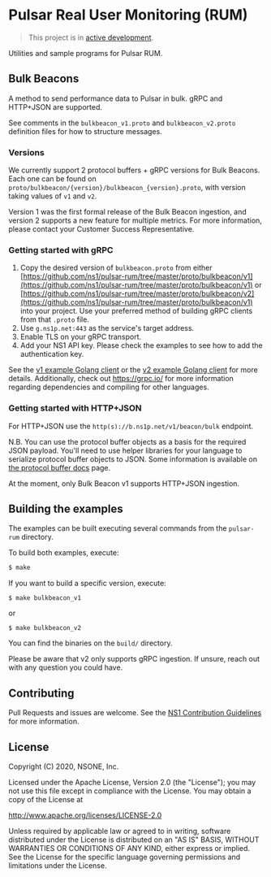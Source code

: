 Pulsar Real User Monitoring (RUM)
=================================

> This project is in [active development](https://github.com/ns1/community/blob/master/project_status/ACTIVE_DEVELOPMENT.md).

Utilities and sample programs for Pulsar RUM.


Bulk Beacons
------------

A method to send performance data to Pulsar in bulk.  gRPC and HTTP+JSON are
supported.

See comments in the `bulkbeacon_v1.proto` and `bulkbeacon_v2.proto` definition files
for how to structure messages.

### Versions

We currently support 2 protocol buffers + gRPC versions for Bulk Beacons. Each one can be
found on `proto/bulkbeacon/{version}/bulkbeacon_{version}.proto`, with version taking values
of `v1` and `v2`. 

Version 1 was the first formal release of the Bulk Beacon ingestion, and version 2 
supports a new feature for multiple metrics. For more information, please contact
your Customer Success Representative.

### Getting started with gRPC

1. Copy the desired version of `bulkbeacon.proto` from either 
[https://github.com/ns1/pulsar-rum/tree/master/proto/bulkbeacon/v1](https://github.com/ns1/pulsar-rum/tree/master/proto/bulkbeacon/v1)
   or [https://github.com/ns1/pulsar-rum/tree/master/proto/bulkbeacon/v2](https://github.com/ns1/pulsar-rum/tree/master/proto/bulkbeacon/v1) 
into your project.  Use your preferred method of building gRPC clients from that 
`.proto` file.
2. Use `g.ns1p.net:443` as the service's target address.
3. Enable TLS on your gRPC transport.
4. Add your NS1 API key. Please check the examples to see how to add the authentication key.

See the [v1 example Golang client](https://github.com/ns1/pulsar-rum/blob/master/cmd/example_client_v1/main.go) 
or the [v2 example Golang client](https://github.com/ns1/pulsar-rum/blob/master/cmd/example_client_v2/main.go) 
for more details. Additionally, check out https://grpc.io/ for more information 
regarding dependencies and compiling for other languages.

### Getting started with HTTP+JSON

For HTTP+JSON use the `http(s)://b.ns1p.net/v1/beacon/bulk` endpoint.

N.B. You can use the protocol buffer objects as a basis for the required
JSON payload.  You'll need to use helper libraries for your language to
serialize protocol buffer objects to JSON.  Some information is available on 
[the protocol buffer docs](https://github.com/protocolbuffers/protobuf/blob/master/docs/third_party.md)
page.

At the moment, only Bulk Beacon v1 supports HTTP+JSON ingestion.


Building the examples
---------------------

The examples can be built executing several commands from the `pulsar-rum` directory.

To build both examples, execute:
```sh
$ make
```

If you want to build a specific version, execute:
```shell
$ make bulkbeacon_v1
```
or
```shell
$ make bulkbeacon_v2
```

You can find the binaries on the `build/` directory. 

Please be aware that v2 only supports gRPC ingestion. If unsure, reach out with any 
question you could have.

Contributing
------------

Pull Requests and issues are welcome. See the [NS1 Contribution Guidelines](https://github.com/ns1/community) 
for more information.


License
-------

Copyright (C) 2020, NSONE, Inc.

Licensed under the Apache License, Version 2.0 (the "License");
you may not use this file except in compliance with the License.
You may obtain a copy of the License at

http://www.apache.org/licenses/LICENSE-2.0

Unless required by applicable law or agreed to in writing, software
distributed under the License is distributed on an "AS IS" BASIS,
WITHOUT WARRANTIES OR CONDITIONS OF ANY KIND, either express or implied.
See the License for the specific language governing permissions and
limitations under the License.

